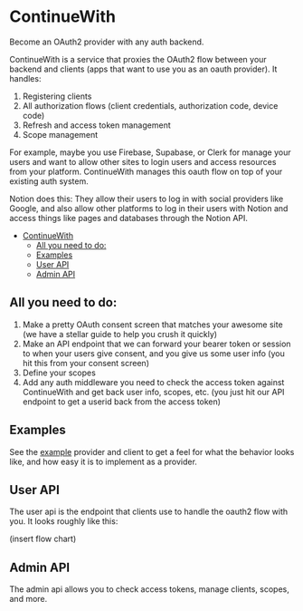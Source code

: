 # ContinueWith

Become an OAuth2 provider with any auth backend.

ContinueWith is a service that proxies the OAuth2 flow between your backend and clients (apps that want to use you as an oauth provider). It handles:

1. Registering clients
2. All authorization flows (client credentials, authorization code, device code)
3. Refresh and access token management
4. Scope management

For example, maybe you use Firebase, Supabase, or Clerk for manage your users and want to allow other sites to login users and access resources from your platform. ContinueWith manages this oauth flow on top of your existing auth system.

Notion does this: They allow their users to log in with social providers like Google, and also allow other platforms to log in their users with Notion and access things like pages and databases through the Notion API.

<!-- TOC -->
* [ContinueWith](#continuewith)
  * [All you need to do:](#all-you-need-to-do)
  * [Examples](#examples)
  * [User API](#user-api)
  * [Admin API](#admin-api)
<!-- TOC -->

## All you need to do:

1. Make a pretty OAuth consent screen that matches your awesome site (we have a stellar guide to help you crush it quickly)
2. Make an API endpoint that we can forward your bearer token or session to when your users give consent, and you give us some user info (you hit this from your consent screen)
3. Define your scopes
4. Add any auth middleware you need to check the access token against ContinueWith and get back user info, scopes, etc. (you just hit our API endpoint to get a userid back from the access token)

## Examples

See the [example](example) provider and client to get a feel for what the behavior looks like, and how easy it is to implement as a provider.

## User API

The user api is the endpoint that clients use to handle the oauth2 flow with you. It looks roughly like this:

(insert flow chart)

## Admin API

The admin api allows you to check access tokens, manage clients, scopes, and more.